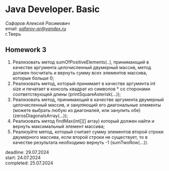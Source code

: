 # Java Developer. Basic  

_Сафаров Алексей Расимович_  
email: *safarov-ar@yandex.ru*  
г.Тверь

## Homework 3
1. Реализовать метод sumOfPositiveElements(..), принимающий в качестве аргумента целочисленный двумерный массив, 
  метод должен посчитать и вернуть сумму всех элементов массива, которые больше 0;
2. Реализовать метод, который принимает в качестве аргумента int size и печатает в консоль квадрат из символов * со 
 сторонами соответствующей длины (printSquareAsterisk(...));
3. Реализовать метод, принимающий в качестве аргумента двумерный целочисленный массив, и зануляющий его 
 диагональные элементы (можете выбрать любую из диагоналей, или занулить обе) (zerosDiagonalsArray(...));
4. Реализовать метод findMax(int[][] array) который должен найти и вернуть максимальный элемент массива;
5. Реализуйте метод, который считает сумму элементов второй строки двумерного массива, если второй строки 
 не существует, то в качестве результата необходимо вернуть -1 (sumTwoRow(...)).

deadline: 29.07.2024   
start: 24.07.2024   
completed: 25.07.2024   
